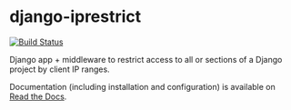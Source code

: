 django-iprestrict
=================

[![Build Status](https://secure.travis-ci.org/smallark/django-iprestrict.png)](http://travis-ci.org/sztamas/django-iprestrict)

Django app + middleware to restrict access to all or sections of a Django project by client IP ranges.

Documentation (including installation and configuration) is available on [Read the Docs](http://django-iprestrict.readthedocs.org).

